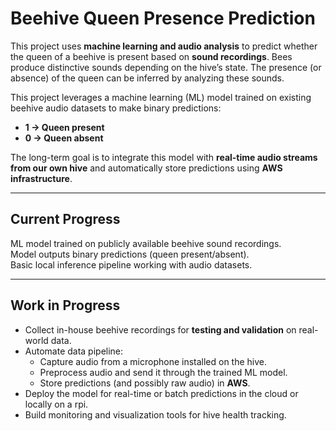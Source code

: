 # Beehive Queen Presence Prediction

This project uses **machine learning and audio analysis** to predict whether the queen of a beehive is present based on **sound recordings**. 
Bees produce distinctive sounds depending on the hive’s state. The presence (or absence) of the queen can be inferred by analyzing these sounds.  

This project leverages a machine learning (ML) model trained on existing beehive audio datasets to make binary predictions:
- **1 → Queen present**  
- **0 → Queen absent**  

The long-term goal is to integrate this model with **real-time audio streams from our own hive** and automatically store predictions using **AWS infrastructure**.

---

##  Current Progress
ML model trained on publicly available beehive sound recordings.  
Model outputs binary predictions (queen present/absent).  
Basic local inference pipeline working with audio datasets.  

---

## Work in Progress
- Collect in-house beehive recordings for **testing and validation** on real-world data.  
- Automate data pipeline:
  - Capture audio from a microphone installed on the hive.  
  - Preprocess audio and send it through the trained ML model.  
  - Store predictions (and possibly raw audio) in **AWS**.  
- Deploy the model for real-time or batch predictions in the cloud or locally on a rpi.  
- Build monitoring and visualization tools for hive health tracking.  
